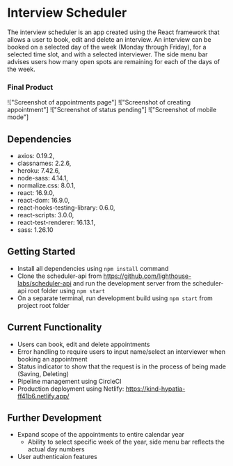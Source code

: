 # Interview Scheduler

The interview scheduler is an app created using the React framework that allows a user to book, edit and delete an interview.
An interview can be booked on a selected day of the week (Monday through Friday), for a selected time slot, and with a selected interviewer.
The side menu bar advises users how many open spots are remaining for each of the days of the week.

### Final Product

!["Screenshot of appointments page"]
!["Screenshot of creating appointment"]
!["Screenshot of status pending"]
!["Screenshot of mobile mode"]

## Dependencies

- axios: 0.19.2,
- classnames: 2.2.6,
- heroku: 7.42.6,
- node-sass: 4.14.1,
- normalize.css: 8.0.1,
- react: 16.9.0,
- react-dom: 16.9.0,
- react-hooks-testing-library: 0.6.0,
- react-scripts: 3.0.0,
- react-test-renderer: 16.13.1,
- sass: 1.26.10

## Getting Started

- Install all dependencies using `npm install` command
- Clone the scheduler-api from https://github.com/lighthouse-labs/scheduler-api and run the development server from the scheduler-api root folder using `npm start`
- On a separate terminal, run development build using `npm start` from project root folder

## Current Functionality

- Users can book, edit and delete appointments
- Error handling to require users to input name/select an interviewer when booking an appointment
- Status indicator to show that the request is in the process of being made (Saving, Deleting)
- Pipeline management using CircleCI
- Production deployment using Netlify: https://kind-hypatia-ff41b6.netlify.app/

## Further Development

- Expand scope of the appointments to entire calendar year
  - Ability to select specific week of the year, side menu bar reflects the actual day numbers
- User authenticaion features
